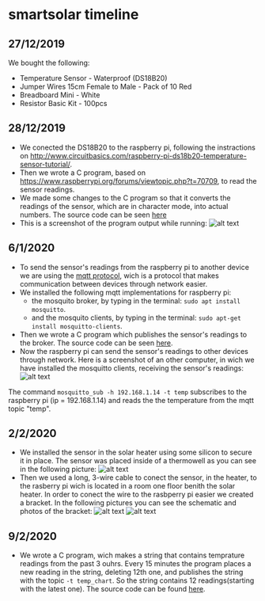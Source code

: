 # smartsolar timeline

## 27/12/2019
We bought the following: 
- Temperature Sensor - Waterproof (DS18B20)
- Jumper Wires 15cm Female to Male - Pack of 10 Red
- Breadboard Mini - White
- Resistor Basic Kit - 100pcs

## 28/12/2019
- We conected the DS18B20 to the raspberry pi, following the instractions on http://www.circuitbasics.com/raspberry-pi-ds18b20-temperature-sensor-tutorial/. 
- Then we wrote a C program, based on https://www.raspberrypi.org/forums/viewtopic.php?t=70709, to read the sensor readings. 
- We made some changes to the C program so that it converts the readings of the sensor, which are in character mode, into actual numbers. The source code can be seen [here](../master/code/temp.c)
- This is a screenshot of the program output while running:
![alt text](https://github.com/protogelrafinas/smartsolar/blob/master/photos/1st_prog_prtsc.png "PrtSc taken on the raspberry pi")

## 6/1/2020
- To send the sensor's readings from the raspberry pi to another device we are using the [mqtt protocol](https://mqtt.org), wich is a protocol that makes communication between devices through network easier.
- We installed the following mqtt implementations for raspberry pi:
  - the mosquito broker, by typing in the terminal: `sudo apt install mosquitto`.
  - and the mosquito clients, by typing in the terminal: `sudo apt-get install mosquitto-clients`.
- Then we wrote a C program which publishes the sensor's readings to the broker. The source code can be seen [here](../master/code/temp_mqtt.c).
- Now the raspberry pi can send the sensor's readings to other devices through network. Here is a screenshot of an other computer, in wich we have installed the mosquitto clients, receiving the sensor's readings: ![alt text](https://github.com/protogelrafinas/smartsolar/blob/master/photos/mqtt_receive.png "PrtSc taken on an other computer")

The command `mosquitto_sub -h 192.168.1.14 -t temp` subscribes to the raspberry pi (ip = 192.168.1.14) and reads the the temperature from the mqtt topic "temp".

## 2/2/2020
- We installed the sensor in the solar heater using some silicon to secure it in place. The sensor was placed inside of a thermowell as you can see in the following picture: ![alt text](https://github.com/protogelrafinas/smartsolar/blob/master/photos/IMG_20200202_170847.jpg "photo taken while istalling the sensor")
- Then we used a long, 3-wire cable to conect the sensor, in the heater, to the rasberry pi wich is located in a room one floor benith the solar heater. In order to conect the wire to the rasbperry pi easier we created a bracket. In the following pictures you can see the schematic and photos of the bracket: ![alt text](https://github.com/protogelrafinas/smartsolar/blob/master/photos/schematic1.png "the shcematic was created in fritzing")
![alt text](https://github.com/protogelrafinas/smartsolar/blob/master/photos/bracketcollage.png "photos taken during the building process of the bracket")

## 9/2/2020
- We wrote a C program, wich makes a string that contains temprature readings from the past 3 ouhrs. Every 15 minutes the program places a new reading in the string, deleting 12th one, and publishes the string with the topic `-t temp_chart`. So the string contains 12 readings(starting with the latest one). The source code can be found [here](../master/code/temp_mqtt.c).

